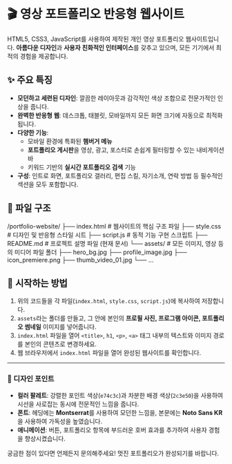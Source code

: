 # 🎬 영상 포트폴리오 반응형 웹사이트

HTML5, CSS3, JavaScript를 사용하여 제작된 개인 영상 포트폴리오 웹사이트입니다. **아름다운 디자인**과 **사용자 친화적인 인터페이스**를 갖추고 있으며, 모든 기기에서 최적의 경험을 제공합니다.

## ✨ 주요 특징

-   **모던하고 세련된 디자인**: 깔끔한 레이아웃과 감각적인 색상 조합으로 전문가적인 인상을 줍니다.
-   **완벽한 반응형 웹**: 데스크톱, 태블릿, 모바일까지 모든 화면 크기에 자동으로 최적화됩니다.
-   **다양한 기능**:
    -   모바일 환경에 특화된 **햄버거 메뉴**
    -   **포트폴리오 게시판**을 영상, 광고, 포스터로 손쉽게 필터링할 수 있는 내비게이션 바
    -   키워드 기반의 **실시간 포트폴리오 검색** 기능
-   **구성**: 인트로 화면, 포트폴리오 갤러리, 편집 스킬, 자기소개, 연락 방법 등 필수적인 섹션을 모두 포함합니다.

## 📁 파일 구조

/portfolio-website/
├── index.html        # 웹사이트의 핵심 구조 파일
├── style.css         # 디자인 및 반응형 스타일 시트
├── script.js         # 동적 기능 구현 스크립트
├── README.md         # 프로젝트 설명 파일 (현재 문서)
└── assets/           # 모든 이미지, 영상 등의 미디어 파일 폴더
├── hero_bg.jpg
├── profile_image.jpg
├── icon_premiere.png
├── thumb_video_01.jpg
└── ...


## 🚀 시작하는 방법

1.  위의 코드들을 각 파일(`index.html`, `style.css`, `script.js`)에 복사하여 저장합니다.
2.  `assets`라는 폴더를 만들고, 그 안에 본인의 **프로필 사진, 프로그램 아이콘, 포트폴리오 썸네일** 이미지를 넣어줍니다.
3.  `index.html` 파일을 열어 `<title>`, `h1`, `<p>`, `<a>` 태그 내부의 텍스트와 이미지 경로를 본인의 콘텐츠로 변경하세요.
4.  웹 브라우저에서 `index.html` 파일을 열어 완성된 웹사이트를 확인합니다.

---

### 🎨 디자인 포인트

-   **컬러 팔레트**: 강렬한 포인트 색상(`e74c3c`)과 차분한 배경 색상(`2c3e50`)을 사용하여 시선을 사로잡는 동시에 전문적인 느낌을 줍니다.
-   **폰트**: 헤딩에는 **Montserrat**를 사용하여 모던한 느낌을, 본문에는 **Noto Sans KR**을 사용하여 가독성을 높였습니다.
-   **애니메이션**: 버튼, 포트폴리오 항목에 부드러운 호버 효과를 추가하여 사용자 경험을 향상시켰습니다.

궁금한 점이 있다면 언제든지 문의해주세요! 멋진 포트폴리오가 완성되기를 바랍니다.